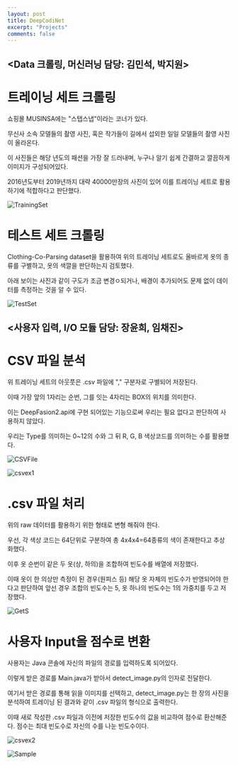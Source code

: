```yaml
---
layout: post
title: DeepCodiNet
excerpt: "Projects"
comments: false
---
```


## <Data 크롤링, 머신러닝 담당: 김민석, 박지원>

# 트레이닝 세트 크롤링

  쇼핑몰 MUSINSA에는 "스탭스냅"이라는 코너가 있다. 

무신사 소속 모델들의 촬영 사진, 혹은 작가들이 길에서 섭외한 일일 모델들의 촬영 사진이 올라온다.

이 사진들은 해당 년도의 패션을 가장 잘 드러내며, 누구나 알기 쉽게 간결하고 깔끔하게 이미지가 구성되어있다. 

2016년도부터 2019년까지 대략 40000만장의 사진이 있어 이를 트레이닝 세트로 활용하기에 적합하다고 판단했다. 


![TrainingSet](./trainingset.JPG)


# 테스트 세트 크롤링

  Clothing-Co-Parsing dataset을 활용하여 위의 트레이닝 세트로도 올바르게 옷의 종류를 구별하고, 옷의 색깔을 판단하는지 검토했다. 

아래 보이는 사진과 같이 구도가 조금 변경ㅇ되거나, 배경이 추가되어도 문제 없이 데이터를 측정하는 것을 알 수 있다. 


![TestSet](./testset.JPG)


## <사용자 입력, I/O 모듈 담당: 장윤희, 임채진>

# CSV 파일 분석

  위 트레이닝 세트의 아웃풋은 .csv 파일에 "," 구분자로 구별되어 저장된다. 

이때 가장 앞의 1자리는 순번, 그를 잇는 4자리는 BOX의 위치를 의미한다. 

이는 DeepFasion2.api에 구현 되어있는 기능으로써 우리는 필요 없다고 판단하여 사용하지 않았다. 

우리는 Type를 의미하는 0~12의 수와 그 뒤 R, G, B 색상코드를 의미하는 수를 활용했다. 


![CSVFile](./csvFile.JPG)


![csvex1](./csvEx.png)


# .csv 파일 처리
  위의 raw 데이터를 활용하기 위한 형태로 변형 해줘야 한다. 

우선, 각 색상 코드는 64단위로 구분하여 총 4x4x4=64종류의 색이 존재한다고 추상화했다. 

이후 옷 순번이 같은 두 옷(상, 하의)을 조합하여 빈도수를 배열에 저장했다. 

이때 옷이 한 의상만 측정이 된 경우(원피스 등) 해당 옷 자체의 빈도수가 반영되어야 한다고 판단하여 앞선 경우 조합의 빈도수는 5, 옷 하나의 빈도수는 1의 가중치를 두고 저장했다. 


![GetS](./getstatistics.JPG)


# 사용자 Input을 점수로 변환

  사용자는 Java 콘솔에 자신의 파일의 경로를 입력하도록 되어있다. 

이렇게 받은 경로를 Main.java가 받아서 detect_image.py의 인자로 전달한다. 

여기서 받은 경로를 통해 읽을 이미지를 선택하고, detect_image.py는 한 장의 사진을 분석하여 트레이닝 된 결과와 같이 .csv 파일의 형식으로 출력한다. 

이때 새로 작성한 .csv 파일과 이전에 저장한 빈도수의 값을 비교하여 점수로 환산해준다. 점수는 최대 빈도수로 자신의 수를 나눈 빈도수이다. 


![csvex2](./csvEx2.png)


![Sample](./sample.JPG)





